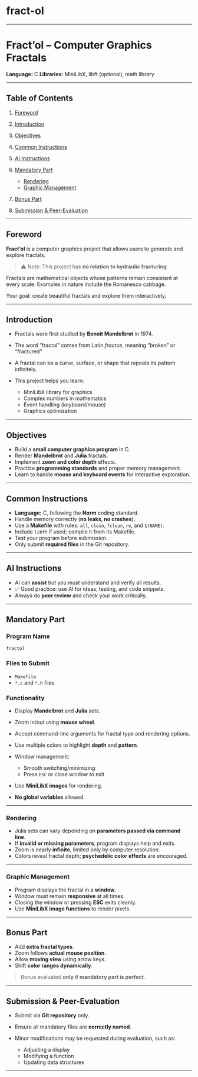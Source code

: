 # fract-ol
---

# **Fract’ol – Computer Graphics Fractals**
**Language:** C
**Libraries:** MiniLibX, libft (optional), math library

---

## **Table of Contents**

1. [Foreword](#foreword)
2. [Introduction](#introduction)
3. [Objectives](#objectives)
4. [Common Instructions](#common-instructions)
5. [AI Instructions](#ai-instructions)
6. [Mandatory Part](#mandatory-part)

   * [Rendering](#rendering)
   * [Graphic Management](#graphic-management)
7. [Bonus Part](#bonus-part)
8. [Submission & Peer-Evaluation](#submission--peer-evaluation)

---

## **Foreword**

**Fract’ol** is a computer graphics project that allows users to generate and explore fractals.

> ⚠ Note: This project has **no relation to hydraulic fracturing**.

Fractals are mathematical objects whose patterns remain consistent at every scale. Examples in nature include the Romanesco cabbage.

Your goal: create beautiful fractals and explore them interactively.

---

## **Introduction**

* Fractals were first studied by **Benoit Mandelbrot** in 1974.
* The word “fractal” comes from Latin *fractus*, meaning “broken” or “fractured”.
* A fractal can be a curve, surface, or shape that repeats its pattern infinitely.
* This project helps you learn:

  * MiniLibX library for graphics
  * Complex numbers in mathematics
  * Event handling (keyboard/mouse)
  * Graphics optimization

---

## **Objectives**

* Build a **small computer graphics program** in C.
* Render **Mandelbrot** and **Julia** fractals.
* Implement **zoom and color depth** effects.
* Practice **programming standards** and proper memory management.
* Learn to handle **mouse and keyboard events** for interactive exploration.

---

## **Common Instructions**

* **Language:** C, following the **Norm** coding standard.
* Handle memory correctly (**no leaks, no crashes**).
* Use a **Makefile** with rules: `all`, `clean`, `fclean`, `re`, and `$(NAME)`.
* Include `libft` if used; compile it from its Makefile.
* Test your program before submission.
* Only submit **required files** in the Git repository.

---

## **AI Instructions**

* AI can **assist** but you must understand and verify all results.
* ✅ Good practice: use AI for ideas, testing, and code snippets.
* Always do **peer review** and check your work critically.

---

## **Mandatory Part**

### **Program Name**

`fractol`

### **Files to Submit**

* `Makefile`
* `*.c` and `*.h` files

### **Functionality**

* Display **Mandelbrot** and **Julia** sets.
* Zoom in/out using **mouse wheel**.
* Accept command-line arguments for fractal type and rendering options.
* Use multiple colors to highlight **depth** and **pattern**.
* Window management:

  * Smooth switching/minimizing
  * Press `ESC` or close window to exit
* Use **MiniLibX images** for rendering.
* **No global variables** allowed.

---

### **Rendering**

* Julia sets can vary depending on **parameters passed via command line**.
* If **invalid or missing parameters**, program displays help and exits.
* Zoom is nearly **infinite**, limited only by computer resolution.
* Colors reveal fractal depth; **psychedelic color effects** are encouraged.

---

### **Graphic Management**

* Program displays the fractal in a **window**.
* Window must remain **responsive** at all times.
* Closing the window or pressing **ESC** exits cleanly.
* Use **MiniLibX image functions** to render pixels.

---

## **Bonus Part**

* Add **extra fractal types**.
* Zoom follows **actual mouse position**.
* Allow **moving view** using arrow keys.
* Shift **color ranges dynamically**.

> Bonus evaluated **only if mandatory part is perfect**.

---

## **Submission & Peer-Evaluation**

* Submit via **Git repository** only.
* Ensure all mandatory files are **correctly named**.
* Minor modifications may be requested during evaluation, such as:

  * Adjusting a display
  * Modifying a function
  * Updating data structures

---
